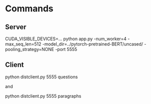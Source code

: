 # Commands

## Server
CUDA_VISIBLE_DEVICES=... python app.py -num_worker=4 -max_seq_len=512 -model_dir=../pytorch-pretrained-BERT/uncased/ -pooling_strategy=NONE -port 5555

## Client
python distclient.py 5555 questions

and

python distclient.py 5555 paragraphs

